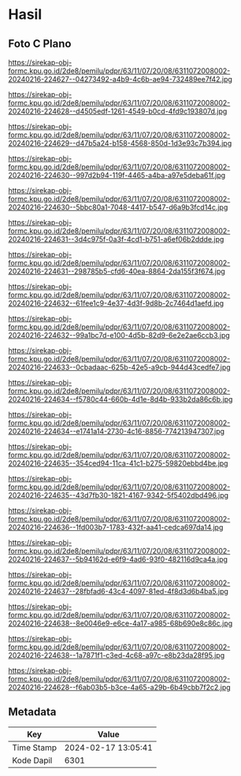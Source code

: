 # Hasil

## Foto C Plano

https://sirekap-obj-formc.kpu.go.id/2de8/pemilu/pdpr/63/11/07/20/08/6311072008002-20240216-224627--04273492-a4b9-4c6b-ae94-732489ee7f42.jpg

https://sirekap-obj-formc.kpu.go.id/2de8/pemilu/pdpr/63/11/07/20/08/6311072008002-20240216-224628--d4505edf-1261-4549-b0cd-4fd9c193807d.jpg

https://sirekap-obj-formc.kpu.go.id/2de8/pemilu/pdpr/63/11/07/20/08/6311072008002-20240216-224629--d47b5a24-b158-4568-850d-1d3e93c7b394.jpg

https://sirekap-obj-formc.kpu.go.id/2de8/pemilu/pdpr/63/11/07/20/08/6311072008002-20240216-224630--997d2b94-119f-4465-a4ba-a97e5deba61f.jpg

https://sirekap-obj-formc.kpu.go.id/2de8/pemilu/pdpr/63/11/07/20/08/6311072008002-20240216-224630--5bbc80a1-7048-4417-b547-d6a9b3fcd14c.jpg

https://sirekap-obj-formc.kpu.go.id/2de8/pemilu/pdpr/63/11/07/20/08/6311072008002-20240216-224631--3d4c975f-0a3f-4cd1-b751-a6ef06b2ddde.jpg

https://sirekap-obj-formc.kpu.go.id/2de8/pemilu/pdpr/63/11/07/20/08/6311072008002-20240216-224631--298785b5-cfd6-40ea-8864-2da155f3f674.jpg

https://sirekap-obj-formc.kpu.go.id/2de8/pemilu/pdpr/63/11/07/20/08/6311072008002-20240216-224632--61fee1c9-4e37-4d3f-9d8b-2c7464d1aefd.jpg

https://sirekap-obj-formc.kpu.go.id/2de8/pemilu/pdpr/63/11/07/20/08/6311072008002-20240216-224632--99a1bc7d-e100-4d5b-82d9-6e2e2ae6ccb3.jpg

https://sirekap-obj-formc.kpu.go.id/2de8/pemilu/pdpr/63/11/07/20/08/6311072008002-20240216-224633--0cbadaac-625b-42e5-a9cb-944d43cedfe7.jpg

https://sirekap-obj-formc.kpu.go.id/2de8/pemilu/pdpr/63/11/07/20/08/6311072008002-20240216-224634--f5780c44-660b-4d1e-8d4b-933b2da86c6b.jpg

https://sirekap-obj-formc.kpu.go.id/2de8/pemilu/pdpr/63/11/07/20/08/6311072008002-20240216-224634--e1741a14-2730-4c16-8856-774213947307.jpg

https://sirekap-obj-formc.kpu.go.id/2de8/pemilu/pdpr/63/11/07/20/08/6311072008002-20240216-224635--354ced94-11ca-41c1-b275-59820ebbd4be.jpg

https://sirekap-obj-formc.kpu.go.id/2de8/pemilu/pdpr/63/11/07/20/08/6311072008002-20240216-224635--43d7fb30-1821-4167-9342-5f5402dbd496.jpg

https://sirekap-obj-formc.kpu.go.id/2de8/pemilu/pdpr/63/11/07/20/08/6311072008002-20240216-224636--1fd003b7-1783-432f-aa41-cedca697da14.jpg

https://sirekap-obj-formc.kpu.go.id/2de8/pemilu/pdpr/63/11/07/20/08/6311072008002-20240216-224637--5b94162d-e6f9-4ad6-93f0-482116d9ca4a.jpg

https://sirekap-obj-formc.kpu.go.id/2de8/pemilu/pdpr/63/11/07/20/08/6311072008002-20240216-224637--28fbfad6-43c4-4097-81ed-4f8d3d6b4ba5.jpg

https://sirekap-obj-formc.kpu.go.id/2de8/pemilu/pdpr/63/11/07/20/08/6311072008002-20240216-224638--8e0046e9-e6ce-4a17-a985-68b690e8c86c.jpg

https://sirekap-obj-formc.kpu.go.id/2de8/pemilu/pdpr/63/11/07/20/08/6311072008002-20240216-224638--1a7871f1-c3ed-4c68-a97c-e8b23da28f95.jpg

https://sirekap-obj-formc.kpu.go.id/2de8/pemilu/pdpr/63/11/07/20/08/6311072008002-20240216-224628--f6ab03b5-b3ce-4a65-a29b-6b49cbb7f2c2.jpg


## Metadata

| Key        | Value               |
| ---------- | ------------------- |
| Time Stamp | 2024-02-17 13:05:41 |
| Kode Dapil | 6301                |



